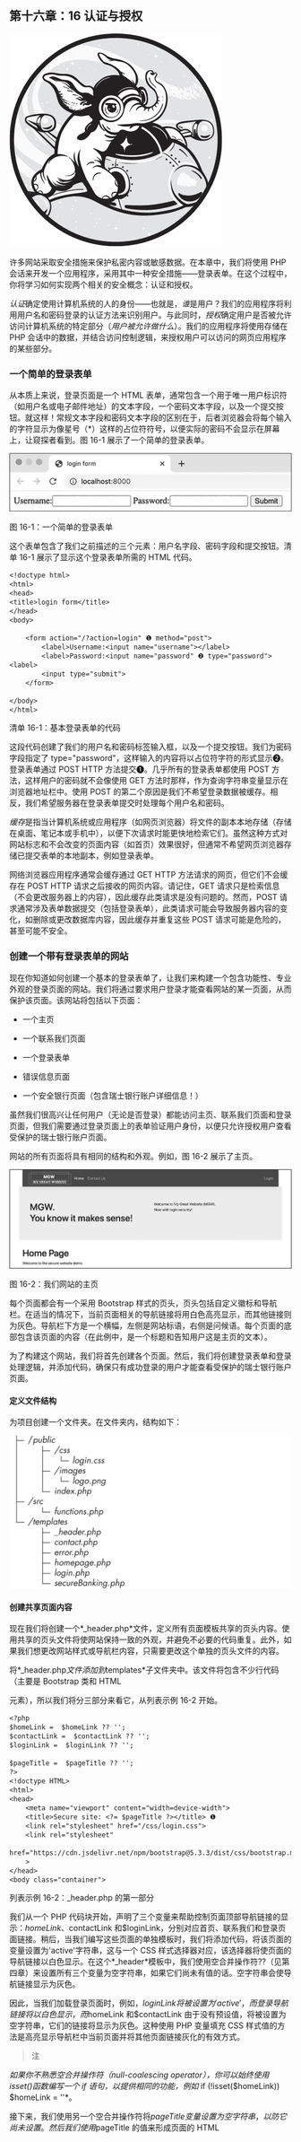 

## 第十六章：16 认证与授权



![](img/opener.jpg)

许多网站采取安全措施来保护私密内容或敏感数据。在本章中，我们将使用 PHP 会话来开发一个应用程序，采用其中一种安全措施——登录表单。在这个过程中，你将学习如何实现两个相关的安全概念：认证和授权。

*认证*确定使用计算机系统的人的身份——也就是，*谁*是用户？我们的应用程序将利用用户名和密码登录的认证方法来识别用户。与此同时，*授权*确定用户是否被允许访问计算机系统的特定部分（*用户被允许做什么*）。我们的应用程序将使用存储在 PHP 会话中的数据，并结合访问控制逻辑，来授权用户可以访问的网页应用程序的某些部分。

### 一个简单的登录表单

从本质上来说，登录页面是一个 HTML 表单，通常包含一个用于唯一用户标识符（如用户名或电子邮件地址）的文本字段，一个密码文本字段，以及一个提交按钮。就这样！常规文本字段和密码文本字段的区别在于，后者浏览器会将每个输入的字符显示为像星号（*）这样的占位符符号，以便实际的密码不会显示在屏幕上，让窥探者看到。图 16-1 展示了一个简单的登录表单。

![](img/figure16-1.jpg)

图 16-1：一个简单的登录表单

这个表单包含了我们之前描述的三个元素：用户名字段、密码字段和提交按钮。清单 16-1 展示了显示这个登录表单所需的 HTML 代码。

```
<!doctype html>
<html>
<head>
<title>login form</title>
</head>
<body>

    <form action="/?action=login" ❶ method="post">
        <label>Username:<input name="username"></label>
        <label>Password:<input name="password" ❷ type="password"><label>
        <input type="submit">
    </form>

</body>
</html>
```

清单 16-1：基本登录表单的代码

这段代码创建了我们的用户名和密码标签输入框，以及一个提交按钮。我们为密码字段指定了 type="password"，这样输入的内容将以占位符字符的形式显示❷。登录表单通过 POST HTTP 方法提交❶。几乎所有的登录表单都使用 POST 方法，这样用户的密码就不会像使用 GET 方法时那样，作为查询字符串变量显示在浏览器地址栏中。使用 POST 的第二个原因是我们不希望登录数据被缓存。相反，我们希望服务器在登录表单提交时处理每个用户名和密码。

*缓存*是指当计算机系统或应用程序（如网页浏览器）将文件的副本本地存储（存储在桌面、笔记本或手机中），以便下次请求时能更快地检索它们。虽然这种方式对网站标志和不会改变的页面内容（如首页）效果很好，但通常不希望网页浏览器存储已提交表单的本地副本，例如登录表单。

网络浏览器应用程序通常会缓存通过 GET HTTP 方法请求的网页，但它们不会缓存在 POST HTTP 请求之后接收的网页内容。请记住，GET 请求只是检索信息（不会更改服务器上的内容），因此缓存此类请求是没有问题的。然而，POST 请求通常涉及表单数据提交（包括登录表单），此类请求可能会导致服务器内容的变化，如删除或更改数据库内容，因此缓存并重复这些 POST 请求可能是危险的，甚至可能不安全。

### 创建一个带有登录表单的网站

现在你知道如何创建一个基本的登录表单了，让我们来构建一个包含功能性、专业外观的登录页面的网站。我们将通过要求用户登录才能查看网站的某一页面，从而保护该页面。该网站将包括以下页面：

+   一个主页

+   一个联系我们页面

+   一个登录表单

+   错误信息页面

+   一个安全银行页面（包含瑞士银行账户详细信息！）

虽然我们很高兴让任何用户（无论是否登录）都能访问主页、联系我们页面和登录页面，但我们需要通过登录页面上的表单验证用户身份，以便只允许授权用户查看受保护的瑞士银行账户页面。

网站的所有页面将具有相同的结构和外观。例如，图 16-2 展示了主页。

![](img/figure16-2.jpg)

图 16-2：我们网站的主页

每个页面都会有一个采用 Bootstrap 样式的页头，页头包括自定义徽标和导航栏。在适当的情况下，当前页面相关的导航链接将用白色高亮显示，而其他链接则为灰色。导航栏下方是一个横幅，左侧是网站标语，右侧是问候语。每个页面的底部包含该页面的内容（在此例中，是一个标题和告知用户这是主页的文本）。

为了构建这个网站，我们将首先创建各个页面。然后，我们将创建登录表单和登录处理逻辑，并添加代码，确保只有成功登录的用户才能查看受保护的瑞士银行账户页面。

#### 定义文件结构

为项目创建一个文件夹。在文件夹内，结构如下：

![](img/pg304.jpg)

#### 创建共享页面内容

现在我们将创建一个*_header.php*文件，定义所有页面模板共享的页头内容。使用共享的页头文件将使网站保持一致的外观，并避免不必要的代码重复。此外，如果我们想更改网站样式或导航栏内容，只需要更改这个单独的页头文件的内容。

将*_header.php*文件添加到*templates*子文件夹中。该文件将包含不少行代码（主要是 Bootstrap 类和 HTML <div>元素），所以我们将分三部分来看它，从列表示例 16-2 开始。

```
<?php
$homeLink =  $homeLink ?? '';
$contactLink =  $contactLink ?? '';
$loginLink =  $loginLink ?? '';

$pageTitle =  $pageTitle ?? '';
?>
<!doctype HTML>
<html>
<head>
    <meta name="viewport" content="width=device-width">
    <title>Secure site: <?= $pageTitle ?></title> ❶
    <link rel="stylesheet" href="/css/login.css">
    <link rel="stylesheet"
          href="https://cdn.jsdelivr.net/npm/bootstrap@5.3.3/dist/css/bootstrap.min.css"
    >
</head>
<body class="container">
```

列表示例 16-2：_header.php 的第一部分

我们从一个 PHP 代码块开始，声明了三个变量来帮助控制页面顶部导航链接的显示：$homeLink、$contactLink 和$loginLink，分别对应首页、联系我们和登录页面链接。稍后，当我们编写这些页面的单独模板时，我们将添加代码，将该页面的变量设置为'active'字符串，这与一个 CSS 样式选择器对应，该选择器将使页面的导航链接以白色显示。在这个*_header*模板中，我们使用空合并操作符??（见第四章）来设置所有三个变量为空字符串，如果它们尚未有值的话。空字符串会使导航链接显示为灰色。

因此，当我们加载登录页面时，例如，$loginLink 将被设置为'active'，而登录导航链接将以白色显示，而$homeLink 和$contactLink 由于没有预设值，将被设置为空字符串，它们的链接将显示为灰色。这种使用 PHP 变量填充 CSS 样式值的方法是高亮显示导航栏中当前页面并将其他页面链接灰化的有效方式。

> 注

*如果你不熟悉空合并操作符（null-coalescing operator），你可以始终使用 isset()函数编写一个 if 语句，以提供相同的功能，例如* if (!isset($homeLink)) $homeLink = ''*。

接下来，我们使用另一个空合并操作符将$pageTitle 变量设置为空字符串，以防它尚未设置。然后我们使用$pageTitle 的值来形成页面的 HTML <title>元素❶。通过这种方式，包含我们*_header.php*文件的每个函数都可以为 PHP 变量$pageTitle 定义一个值，从而为每个页面提供一个有意义的标题，浏览器大多数情况下会使用这个标题作为书签文本。然后我们读取了 Bootstrap 样式表以及我们自己的 CSS 样式表文件*/public/css/login.css*。这个样式表文件稍后我们会创建，包含一些登录页面的样式。该清单中的最后一行开始了一个<body>元素，使用了 Bootstrap 的容器类样式。

我们的头部模板代码继续在清单 16-3 中。

```
❶ <header class="navbar navbar-expand navbar-dark d-flex mb-3 bg-primary">

    <img src="/images/logo.png" alt="logo" width="200px">

    <ul class="navbar-nav p-2">
        <li class="nav-item">
          ❷ <a class="nav-link <?= $homeLink ?>" href="/">
                Home
            </a>
        </li>

        <li class="nav-item">
          ❸ <a class="nav-link <?= $contactLink ?>" href="/?action=contact">
                Contact Us
            </a>
         </li>
    </ul>

    <ul class="navbar-nav ms-auto p-2">
        <li class="nav-item">
          ❹ <a class="nav-link <?= $loginLink ?>" href="/?action=login">
                Login
            </a>
        </li>
    </ul>
</header>
```

清单 16-3：_header.php 的第二部分

我们声明了一个头部元素，该元素将包含 logo 图片和导航链接❶。在其中，我们声明了主页的导航链接，使用 class="nav-link <?= $homeLink ?>"来为这个链接设置样式❷。这里是我们继续实现清单 16-2 开始时设置的导航链接样式机制的地方。该链接将被样式化为 Bootstrap 的导航链接（nav-link），但是如果我们将$homeLink 变量设置为'active'，它也会被高亮显示（以白色显示）。否则，如果$homeLink 为空字符串，导航栏链接将不会作为活动页面链接以白色高亮显示。我们以类似的方式为“联系我们”❸和“登录”❹链接设置样式，只有当它们相应的链接变量（$contactLink 或$loginLink）包含字符串'active'时，才会将它们设置为活动状态。

列表 16-4 是我们公共 page-header 代码的最后部分。

```
<div class="row bg-light p-5">
    <div class="col">
        <h1>MGW. <br>You know it makes sense!</h1>
    </div>

    <div class="col">
        <p>
            Welcome to My Great Website (MGW).
            <br>
            Now with login security!
 </p>
    </div>
</div>
```

列表 16-4：_header.php 的第三部分

在这里，我们声明一个带有标准内容的 Bootstrap 行 <div>，该内容适用于网站上的每一页。此 <div> 被设置为浅灰色背景并添加了一些内边距。它包含两个样式化为列的 <div> 元素，一个显示网站的标语，另一个显示带有网站登录功能的问候语。

#### 设计页面模板

接下来，我们将创建首页、联系我们和安全银行页面的模板。由于大部分工作由公共的 page-header 模板完成，这三个页面的模板脚本非常简单。列表 16-5 显示了我们的首页模板脚本。将此脚本保存在 *templates* 子文件夹中，命名为 *homepage.php*。

```
<?php
$pageTitle = 'Home Page';
$homeLink = 'active';
require_once '_header.php';
?>

❶ <h1><?= $pageTitle ?></h1>

<p>
Welcome to the secure website demo.
</p>
</body>
</html>
```

列表 16-5：homepage.php 模板

我们首先为 $pageTitle 变量赋值，避免列表 16-2 中的空合并运算符。除此之外，由于我们希望导航栏中的首页链接被高亮显示，因此将字符串 'active' 赋值给 $homeLink 变量。然后我们读取并执行 *_header.php* 模板。接下来，我们在 HTML 页面的正文部分以一级标题显示 $pageTitle 的值 ❶。接着是页面内容的段落，最后是关闭 <body> 和 <html> 元素的标签。

列表 16-6 展示了 *templates/contact.php* 中的联系我们页面代码。

```
<?php
❶ $pageTitle = 'Contact Us';
❷ $contactLink = 'active';
require_once '_header.php';
?>

<h1><?= $pageTitle ?></h1>

❸ <p>
    Contact us as follows:
</p>

<dl>
    <dt>Email</dt>
    <dd>enquiries@securitydemo.com</dd>

    <dt>Phone</dt>
    <dd>+123 22-333-4444</dd>

    <dt>Address</dt>
    <dd>1 Main Street,<br>Newtown,<br>Ireland</dd>
</dl>

</body>
</html>
```

列表 16-6：contact.php 模板

联系我们模板与首页模板类似，唯一的不同是 $pageTitle 的值 ❶、用于高亮显示联系我们导航链接的变量 ❷ 以及页面内容段落和定义列表的详细信息 ❸。

接下来，我们将创建安全银行页面，见图 16-3。稍后我们将添加授权逻辑，以确保只有已登录的用户才能查看此页面。

![](img/figure16-3.jpg)

图 16-3：我们网站的安全银行页面

列表 16-7 创建了安全银行页面。将此代码保存在 *templates/secureBanking.php* 中。

```
<?php
❶ $pageTitle = 'Secure Banking - Swiss bank account details';
require_once '_header.php';
?>

<h1><?= $pageTitle ?></h1>

❷ <p>
    Welcome to the secure website demo.
    <br>
    Today's bank account number is 12294934503845 with code word "green lawn"
</p>
</body>
</html>
```

列表 16-7：secureBanking.php 模板

再次说明，这个模板与首页和联系我们页面的模板类似。唯一的不同是 $pageTitle 的值 ❶ 和页面内容段落 ❷。由于我们当前在导航栏中没有链接到此页面，因此无需设置变量为 'active'。

#### 开发登录表单

现在，我们将为我们的网站创建一个登录表单（见图 16-4）。虽然我们将使用一些额外的 HTML 和 CSS 使表单看起来更加专业，但其核心与我们在本章开始时创建的基本登录表单相同，包含用户名字段、密码字段和登录提交按钮。

![](img/figure16-4.jpg)

图 16-4：我们网站的登录页面

列表 16-8 展示了用于创建登录表单的代码，保存在 *templates/login.php* 中。

```
<?php
$pageTitle = 'Login';
$loginLink = 'active';
require_once '_header.php';
?>

<div class="formLogin">

  ❶ <form action="/?action=login" method="post">
      ❷ <div class="form-group row m-3">
            <label for="username" class="col-form-label col-sm-3">
                Username:
            </label>
            <div class="col">
                <input name="username" id="username"
                    placeholder="Your username" class="form-control"
                >
            </div>
        </div>

      ❸ <div class="form-group row m-3">
            <label for="password" class="col-form-label col-sm-3">
                Password:
            </label>
            <div class="col">
                <input name="password" id="password" type="password"
                    placeholder="Your password" class="form-control"
                >
            </div>
        </div>

      ❹ <div class="form-group">
            <input type="submit" class="btn btn-primary w-100"
                value="Log in" class="form-control"
            >
        </div>
    </form>

</div>
</body>
</html>
```

列表 16-8：login.php 模板

脚本的启动方式与其他模板类似：我们为 $pageTitle 赋值，将 $loginLink 设置为字符串 'active'，以便登录链接在导航栏中被高亮显示，并读取和执行 *_header.php* 模板。然后我们定义一个 <div> 元素来封装登录表单，并使用一个自定义的 formLogin CSS 类（我们稍后会创建）。登录表单本身声明为使用 POST 方法并带有 /?action=login 动作 ❶。

我们将使用相同的动作值（login）来请求显示登录表单并处理提交的表单数据，通过 HTTP 方法来区分请求：GET 请求显示表单，POST 请求处理提交的登录表单数据。我们将在本章后面实现这个逻辑。

我们的表单结构由三个 Bootstrap 行组成，分别用于用户名 ❷、密码 ❸ 和登录 ❹ 输入，每个输入都由一个 <div> 元素表示。用户名和密码行包含 <label> 和 <input> 元素。请注意，输入框有一个 placeholder 属性，其值将显示为淡灰色的填充文本，并且我们为密码输入框指定了 type="password" 属性，以便在输入密码时进行隐藏。

为了完成登录页面，我们将创建 CSS 样式表 *public/css/login.css*，如 清单 16-9 所示。它为登录表单添加了自定义样式。回想一下，通用的 *_header.php* 模板会为每个页面读取这个样式表。

```
.formLogin {
    background-color: lightgray;
    padding: 4rem;
    max-width: 30rem;
}
```

清单 16-9：login.css 中的 CSS 代码

样式表定义了 清单 16-8 中引用的 formLogin 类。此样式将表单背景设置为浅灰色，添加填充，并设置最大宽度为 30 个字符。

#### 编写前端控制器

如同往常一样，我们将创建一个单一的前端控制器，所有对我们 Web 应用的请求都必须通过它。创建 *public/index.php*，其中包含 清单 16-10 中的代码。

```
<?php
require_once __DIR__ . '/../src/functions.php';

$action = filter_input(INPUT_GET, 'action');

switch ($action) {
  ❶ case 'contact':
        contact();
        break;

  ❷ case 'login':
        $isSubmitted = ($_SERVER['REQUEST_METHOD'] === 'POST');
        if ($isSubmitted) {
            // POST method so process submitted login data
            processLogin();
        } else {
            // GET method to display login form
            loginForm();
        }
        break;

  ❸ default:
        home();
}
```

清单 16-10：index.php 前端控制器脚本

该脚本遵循通常的模式，读取函数声明文件，提取动作查询字符串参数的值（如果请求中存在），并将其传递给一个 `switch` 语句来决定执行的操作。如果值是 contact ❶，我们调用 contact()，它会读取模板并显示联系我们页面。如果值是 'login' ❷，我们测试 HTTP 请求是否使用了 POST 方法，表明用户已通过登录表单提交了用户名和密码，如果是这样，则调用 processLogin() 函数。否则，我们调用 loginForm() 函数显示登录页面。最后，默认情况 ❸ 调用 home() 函数显示首页。

#### 实现逻辑函数

接下来，我们需要创建实现网站逻辑的函数，这些函数保存在*src/functions.php*中。五个函数非常简单：它们只是显示网站的四个主要页面（主页、联系我们、登录页面、银行安全页面），以及一个错误信息页面。我们将首先查看这些函数，如清单 16-11 所示。

```
<?php
function home(): void
{
    require_once __DIR__ . '/../templates/homepage.php';
}

function contact(): void
{
    require_once __DIR__ . '/../templates/contact.php';
}

function loginForm(): void
{
    require_once __DIR__ . '/../templates/login.php';
}

function secureBanking(): void
{
    require_once __DIR__ . '/../templates/secureBanking.php';
}

function showError($message): void
{
    require_once __DIR__ . '/../templates/error.php';
}
```

清单 16-11：functions.php 中的显示函数

前四个函数都执行相同的任务：它们使用 require_once 语句读取并显示其中一个模板脚本。接下来，showError()函数期望一个$message 字符串作为参数。它也使用 require_once 语句读取并显示其中一个模板脚本。在这种情况下，由于$message 是一个参数，它在读取并执行*error.php*模板时具有作用域，因此模板可以显示$message 字符串中的内容。（我们将很快创建*error.php*模板。）

*functions.php*脚本的第二部分，如清单 16-12 所示，声明了三个用于处理从登录表单提交的用户名和密码的函数。

```
❶ function getUsers(): array
{
    $users = [];
    $users['matt'] = 'smith';
    $users['james'] = 'bond';
    $users['jane'] = 'doe';

    return $users;
}

❷ function processLogin(): void
{
    $username = filter_input(INPUT_POST, 'username');
    $password = filter_input(INPUT_POST, 'password');

  ❸ if (validLoginCredentials($username, $password)) {
        secureBanking();
    } else {
        showError('invalid login credentials - try again');
    }
}

❹ function validLoginCredentials($username, $password): bool
{
    $users = getUsers();

    if (isset($users[$username])) {
        $storedPassword = $users[$username];
        if ($password == $storedPassword) {
            return true;
        }
    }

    // If get here, no matching username/password
  ❺ return false;
}
```

清单 16-12：functions.php 的第二部分

在这部分脚本中，我们声明了 getUsers()函数❶，它返回一个名为$users 的数组，数组的键是用户名，值是密码。这是可以通过我们网站的登录系统进行身份验证的用户列表（通过提供有效的用户名及其对应的密码）。虽然这里使用的是数组，但在实际网站中，通常会从数据库中获取用户名和密码数据，并且密码会出于安全原因进行哈希处理。我们将在第三十章中学习如何实现这一点。

接下来，我们定义了 processLogin()函数❷。在这个函数中，我们使用 filter_input()尝试获取通过登录表单提交的用户名和密码，并将这些值存储在$username 和$password 变量中。然后，我们将这些值传递给 validLoginCredentials()函数❸。如果该函数返回 true，我们就成功验证了用户，因为他们能够提供匹配的用户名-密码组合。因此，我们通过调用 secureBanking()函数来显示银行安全页面。如果 validLoginCredentials()返回 false，则调用 showError()函数显示错误页面，并传递一个错误信息，说明登录凭据无效。

请注意，错误信息并没有告诉用户问题出在用户名还是密码。这遵循了*最小信息披露*的常见安全做法。我们不应该告诉用户（或黑客机器人或任何尝试登录的程序）他们是否已经找到了有效的用户名。有了这个信息，攻击者可以反复使用有效的用户名，搭配不同的密码尝试访问系统，这比每次都需要猜测用户名*和*密码要容易。

最终的函数是 validLoginCredentials() ❹，它期望两个参数，$username 和$password。这是我们执行至关重要的任务——验证尝试登录的用户的地方。我们首先从 getUsers()获取以用户名为索引的密码数组，并将其存储在$users 变量中。

然后我们测试是否可以在$users 中找到键$username 对应的元素。如果没有找到这样的键（isset($users[$username])为 false），我们将退出 if 语句，函数返回 false ❺，表示提交的用户名和密码无效。然而，如果$users 中可以找到$username，相关的值将存储在$storedPassword 变量中。然后我们测试从登录表单接收到的密码($password)是否与从数组中获取的密码($storedPassword)匹配。如果两个密码匹配，我们就拥有有效的凭证，因此返回 true。否则，脚本将退出 if 语句并返回 false。

#### 创建错误页面模板

现在我们将创建错误页面的模板（图 16-5）。

![](img/figure16-5.jpg)

图 16-5：无效登录凭证后的错误信息页面

这个模板保存在*templates/error.php*中，类似于我们之前创建的其他页面模板，如清单 16-13 所示。

```
<?php
$pageTitle = 'Error page';
require_once '_header.php';
?>

<div class="alert alert-danger" role="alert">
    Sorry, there was a problem:
    <p>
      ❶ <?= $message ?>
    </p>
</div>
</body>
</html>
```

清单 16-13：error.php 模板

我们将$pageTitle 的值设置为“错误页面”，然后读取并执行公共的*header.php*模板。在一个粉色的 Bootstrap 警告样式的<div>中，我们输出$message 变量中的字符串 ❶。所有包含此错误页面模板的脚本，应该首先将一个字符串赋值给此变量（正如我们在清单 16-12 中所做的那样，当我们调用 showError()并传递字符串“无效的登录凭证 - 请再试一次”时）。 ### 使用会话存储登录数据

虽然我们的网站目前允许用户通过登录表单进行身份验证并访问安全银行页面，但该网站并不记住成功的登录凭证。一旦用户离开银行详细信息页面，他们将需要返回登录表单并重新提交凭证才能再次查看。为了使网站更加用户友好，我们可以使用 PHP 会话来记住成功的登录。

如果所有登录用户应该具有相同级别的访问权限，我们可以在成功登录后简单地将用户名存储到会话中，正如我们将在本节中所做的那样。如果不同的用户有不同的角色，并且每个角色对应不同的授权级别（例如销售、主管、经理、管理员），我们可以将用户名和相应的角色都存储在会话中。然后我们会编写逻辑，使已登录的用户只能访问适合其角色的页面。我们将在本章末的练习 3 中讨论第二种方法。

让我们添加一些代码，将登录数据保存到会话中。我们还将为导航栏添加一个指向安全银行页面的链接，但只有在用户登录后才能访问该页面。否则，我们将显示身份验证错误信息。

#### 更新前端控制器

我们首先需要编辑我们的*index.php*前端控制器，以处理导航到安全银行详情页面。由于我们现在计划使用会话来记住登录数据，因此我们还需要在前端控制器脚本的开始部分（重新）启动 PHP 会话。列表 16-14 显示了更新后的脚本，并突出显示了新增的代码。

```
<?php
session_start();
require_once __DIR__ . '/../src/functions.php';

$action = filter_input(INPUT_GET, 'action');

switch ($action) {
 case 'contact':
 contact();
 break;

 case 'login':
 $isSubmitted = ($_SERVER['REQUEST_METHOD'] === 'POST');
 if ($isSubmitted) {
 // POST method so process submitted login data
 processLogin();
 } else {
 // GET method to display login form
 loginForm();
 }
 break;

 ❶ case 'secured':
        if (isLoggedIn()) {
            secureBanking();
        } else {
            showError('invalid login credentials - try again');
        }
        break;

 default:
 home();
}
```

列表 16-14：更新后的 index.php 前端控制器脚本

在脚本开始时，我们（重新）启动会话。然后我们为当 $action 的值为 'secured' 时，向 switch 语句添加一个新的 case❶。在这种情况下，我们调用 isLoggedIn() 函数，稍后我们将编写该函数。如果返回 true，则调用 secureBanking() 显示安全银行页面。否则，我们显示错误页面，并提示“无效的登录凭据 - 请重试”。

#### 编写登录功能

现在我们需要编写一个新的 isLoggedIn() 函数，用来检查 $_SESSION 数组中是否存储了用户名，从而表明用户已成功登录。我们还需要更新我们的 processLogin() 函数，以便在处理有效的登录凭据时，将用户名存储到 $_SESSION 中。首先，按照 列表 16-15 中所示，将 isLoggedIn() 添加到 *src/functions.php* 的末尾。

```
function isLoggedIn(): bool
{
    if (isset($_SESSION['username'])) {
        return true;
    } else {
        return false;
    }
}
```

列表 16-15：isLoggedIn() 函数

该函数使用简单的 if...else 语句，基于是否可以在 $_SESSION 数组中找到 'username' 字符串键的值。如果找到了，我们返回 true；如果没有找到，我们返回 false。请注意，我们不需要测试会话中 'username' 键下存储的实际值。我们只测试该键是否存储了*任何*值。我们并不关心已登录用户的用户名是什么，只要他们已经成功登录。

现在，按照 列表 16-16 中所示，编辑 *src/functions.php* 中的 processLogin() 函数，以便在成功登录后将用户名存储到会话中。

```
function processLogin(): void
{
 $username = filter_input(INPUT_POST, 'username');
 $password = filter_input(INPUT_POST, 'password');

 if (validLoginCredentials($username, $password)) {
        $_SESSION['username'] = $username;
 secureBanking();
 } else {
 showError('invalid login credentials - try again');
 }
}
```

列表 16-16：更新 processLogin() 函数

在函数条件逻辑的 if 分支中，我们将提交的用户名存储在 $_SESSION 数组的 'username' 键下。这样，isLoggedIn() 的测试将在成功登录后通过。

#### 更新头部模板

现在让我们编辑公共的 *templates/_header.php* 文件，添加一个指向安全银行页面的导航栏链接，并包含其相关的 CSS 样式变量。我们将使用 if 语句，使得此链接仅在用户登录时才会出现。我们需要将这个条件导航项添加到主页和联系我们页面的导航栏项之后，如 列表 16-17 所示。

```
<?php
$homeLink =  $homeLink ?? '';
$contactLink =  $contactLink ?? '';
$loginLink =  $loginLink ?? '';
❶ $securedLink =  $securedLink ?? '';

$pageTitle =  $pageTitle ?? '';
?>

--snip--

<ul class="navbar-nav">
 <li class="nav-item">
 <a class="nav-link <?= $homeLink ?>" href="/">
 Home
 </a>
 </li>

 <li class="nav-item">
 <a class="nav-link <?= $contactLink ?>" href="/?action=contact">
 Contact Us
 </a>
 </li>

❷ <?php if (isLoggedIn()): ?>
    <li class="nav-item">
      ❸ <a class="nav-link <?= $securedLink ?>" href="/?action=secured">
            Secure banking
        </a>
    </li>
<?php endif; ?>
</ul>
--snip--
```

列表 16-17：在 _header.php 中为安全银行页面添加条件导航链接

我们使用空合并操作符，如果$securedLink 变量尚无值，则将其设置为空字符串 ❶。然后，我们添加一个 if 语句，使用 isLoggedIn()函数测试用户是否已登录 ❷。如果是，那么 if 语句中的导航链接将会显示。该链接会将 action=secured 变量添加到查询字符串中 ❸。还需要注意，$securedLink 变量的值是该链接的 CSS 类的一部分。与其他导航链接一样，如果该变量包含字符串'active'，则该链接会被高亮显示。

#### 更新银行页面模板

既然我们已经为安全银行页面添加了一个导航链接，我们需要更新*templates/secureBanking.php*脚本，将$securedLink 变量设置为'active'。这将在查看页面时高亮显示页面的导航链接。按 Listing 16-18 所示更新模板。

```
<?php
$pageTitle = 'Secure Banking- Swiss bank account details';
$securedLink = 'active';
require_once '_header.php';
?>
--snip--
```

Listing 16-18：更新 secureBanking.php 模板

在这里，我们需要做的唯一更改是，在读取共享的头部模板之前，添加设置$securedLink 变量的语句。

### 提供登出功能

如果我们提供了用户登录并记住其登录信息的方式，我们也应该提供登出的方式。登出用户意味着将$_SESSION 数组设置为空，这样它就不再包含字符串键'username'的元素。为了实现这一点，我们需要添加一个新函数，更新前端控制器，并在导航栏中创建一个登出链接。

#### 添加登出功能

首先，让我们在*src/functions.php*中编写一个 logout()函数，清除会话中的用户数据。将 Listing 16-19 中的代码添加到文件末尾。

```
function logout(): void
{
    $_SESSION = [];
    home();
}
```

Listing 16-19：logout()函数

我们将$_SESSION 设置为空数组，清除会话中的存储用户名。然后，我们调用 home()函数，在用户登出后显示主页。

#### 更新前端控制器

现在，我们需要在*index.php*前端控制器的 switch 语句中添加一个新的登出案例。按 Listing 16-20 所示更新文件。

```
--snip--

 case 'secured':
 if (isLoggedIn()) {
 secureBanking();
 } else {
 showError('invalid login credentials - try again');
 }
 break;

  ❶ case 'logout':
        logout();
        break;

 default:
 home();
}
```

Listing 16-20：index.php 中的登出案例

我们添加了一个案例，当$action 变量的值为'logout'时调用 logout()函数 ❶。

#### 显示登出链接

最后，我们需要根据用户是否已登录来有条件地决定是提供登录链接还是登出链接。因此，我们需要在公共的*templates/_header.php*文件中添加一个 if 语句，如 Listing 16-21 所示。

```
--snip--
 <?php if (isLoggedIn()):?>
 <li class="nav-item">
 <a class="nav-link <?= $securedLink ?>" href="/?action=secured">
 Secure Banking
 </a>
 </li>
 <?php endif; ?>

 </ul>

 <ul class="navbar-nav ms-auto p-2">
 <li class="nav-item">

      ❶ <?php if (isLoggedIn()): ?>
            <a class="nav-link" href="/?action=logout">
                Logout
            </a>
      ❷ <?php else: ?>
 <a class="nav-link <?= $loginLink ?>" href="/?action=login">
 Login
 </a>
        <?php endif; ?>

 </li>
 </ul>
</header>
```

Listing 16-21：_header.php 中条件性登录/登出导航栏链接

在声明具有 nav-item 类的 HTML 列表项内部，我们使用 if...else 语句来测试 isLoggedIn()函数返回的值。如果用户已登录 ❶，我们显示/?action=logout 链接。否则，如果用户未登录 ❷，我们像以前一样显示/?action=login 链接。

图 16-6 显示了用户成功登录并访问安全银行详细信息页面时的导航栏。

![](img/figure16-6.jpg)

图 16-6：显示“安全银行”和“注销”链接的导航栏

请注意，注销链接出现在右侧，而不是登录链接。此外，中间的“安全银行”链接被突出显示，因为这是用户当前查看的页面。

### 显示已登录的用户名

我们将为网站添加的最后一个功能是，在导航栏中显示已登录用户的用户名，位于注销链接的上方。为此，我们需要一个函数来返回存储在 $_SESSION 数组中的用户名。我们还需要更新共享的头部模板并向我们的 CSS 样式表中添加额外的代码。

#### 检索用户名

要查找当前用户的用户名，请将 列表 16-22 中的函数添加到 *src/functions.php* 文件的末尾。

```
function usernameFromSession(): string
{
    if (isset($_SESSION['username']))
        return $_SESSION['username'];
    else
        return '';
}
```

列表 16-22：usernameFromSession() 函数

在这里，我们定义了 usernameFromSession() 函数。使用 isset()，我们检查 $_SESSION 数组中是否可以在 'username' 键下找到值。如果存在值，它将被返回。否则，函数将返回一个空字符串。

#### 更新导航栏

列表 16-23 显示了我们需要在公共 *templates/_header.php* 文件中添加什么，以显示当前用户名以及注销链接。

```
--snip--
<?php if (isLoggedIn()):?>
    <span class="username">
        You are logged in as:
        <strong><?= usernameFromSession() ?></strong>
    </span>
 <a class="nav-link" href="/?action=logout">
 Logout
 </a>
<?php else: ?>
--snip--
```

列表 16-23：在 _header.php 中显示用户名

我们声明一个 HTML <span> 元素，并使用 CSS username 类（我们接下来将创建）进行样式设置。它显示文本“您已登录为：”，后跟从 usernameFromSession() 函数返回的值。由于我们应该仅在用户登录时显示此文本，因此始终会有存储的用户名，因此 usernameFromSession() 永远不应返回空字符串。

#### 更新 CSS

最后，我们需要为用户名类添加一个 CSS 规则到 *public/css/login.css*，如 列表 16-24 中所示。此样式规则将用户名文本的颜色设置为黄色（与导航栏的深色背景形成对比）。username {

```
 color: yellow;
}
```

列表 16-24：login.css 中的用户名 CSS 类

图 16-7 显示了由于此 CSS 声明，用户名是如何在导航栏中显示的。

![](img/figure16-7.jpg)

图 16-7：导航栏中的用户名和注销链接

显示用户名的文本出现在注销链接的上方。在此示例中，我使用用户名 matt 登录。这个用户名已成功存储在 $_SESSION 数组中，并随后被检索并显示出来。

### 总结

在本章中，我们创建了一个前端控制器驱动的网站，使用登录表单方法来验证用户身份。虽然这是一个只有几页的小网站，但其基本架构和安全性方法与现实世界中安全网站的运作方式类似。我们编写了函数来检查提交的用户名和密码是否与存储的用户名和密码对匹配。

我们将成功认证的用户的详细信息存储在 PHP 会话中，以便记住用户何时已登录。然后，我们编写了程序逻辑，例如 isLoggedIn() 函数，使我们的网站能够决定用户是否有权查看银行详情。我们使用相同的逻辑来决定是否在导航栏中显示登录或注销链接。

### 练习

1.   为本章的网站添加第二个受保护的页面，显示一个数学问题的解答（答案 = -2!）。在导航栏中，添加一个链接到该受保护页面的链接，只有在用户成功登录时才会显示。

提示：你需要在 *index.php* 前端控制器中添加一个新的情况，并在 *functions.php* 中添加一个新的函数来显示页面。

2.   为系统添加两个额外的授权用户，一个用户名为 fred，密码为 flintstone，另一个用户名为 teddy，密码为 cuddly。

3.   通过为网站添加两个用户认证角色：'USER' 和 'BANKER'，尝试为网站添加另一层安全保护。任何已登录的用户都可以查看数学解题页面，但只有具有 'BANKER' 角色的用户才能查看银行详情页面。为系统添加两个更多的授权银行用户凭据，一个用户名为 banker1，密码为 rich，另一个用户名为 banker2，密码为 veryrich。

提示：尝试以下方法：

a.   就像你有 getUsers() 函数一样，添加一个 getBankers() 函数。

b.   将 validLoginCredentials() 函数重命名为 validUSERLoginCredentials()。

c.   编写该函数的第二个版本，命名为 validBANKERLoginCredentials()。

d.   更改 processLogin() 函数中的逻辑，执行以下操作：如果一个有效用户登录，存储其用户名到会话中并显示主页。如果一个有效银行用户登录，存储其用户名到会话中，将其角色存储到会话中 ($_SESSION['role'] = 'BANKER')，并显示主页。

e.   添加一个新的 getRoleFromSession() 函数，用于返回会话中找到的角色。如果 $_SESSION['role'] 中有值，则返回该字符串；否则，返回一个空字符串。

f.   更改 *index.php* 前端控制器中的逻辑如下：对于数学解题页面，检查用户是否已登录；对于银行页面，检查已登录用户的角色是否为 'BANKER'。你可以写类似 `getRoleFromSession() == 'BANKER'` 的代码。

